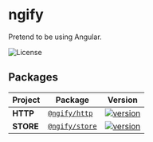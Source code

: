 # ngify

Pretend to be using Angular.

![License](https://img.shields.io/badge/License-MIT-blue.svg)

## Packages

| Project | Package | Version |
| ------- | ------- | ------- |
| **HTTP** | [`@ngify/http`](https://www.npmjs.com/package/@ngify/http) | [![version](https://img.shields.io/npm/v/@ngify/http/latest.svg)](https://www.npmjs.com/package/@ngify/http)
| **STORE** | [`@ngify/store`](https://www.npmjs.com/package/@ngify/store) | [![version](https://img.shields.io/npm/v/@ngify/store/latest.svg)](https://www.npmjs.com/package/@ngify/store)
